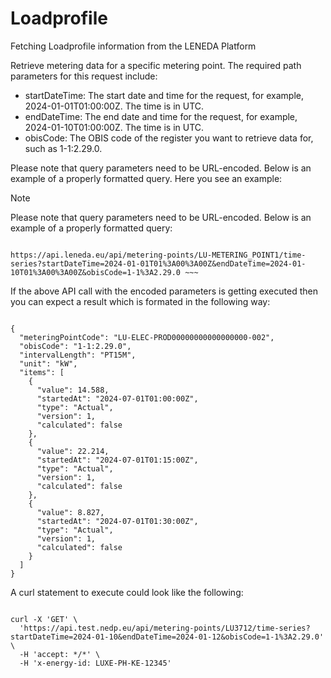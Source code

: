 # Loadprofile
Fetching Loadprofile information from the LENEDA Platform

Retrieve metering data for a specific metering point. The required path parameters for this request include:

 - startDateTime: The start date and time for the request, for example, 2024-01-01T01:00:00Z. The time is in UTC.
 - endDateTime: The end date and time for the request, for example, 2024-01-10T01:00:00Z. The time is in UTC.
 - obisCode: The OBIS code of the register you want to retrieve data for, such as 1-1:2.29.0.

Please note that query parameters need to be URL-encoded. Below is an example of a properly formatted query. Here you see an example:

> [!NOTE]
> Please note that query parameters need to be URL-encoded. Below is an example of a properly formatted query:


```

https://api.leneda.eu/api/metering-points/LU-METERING_POINT1/time-series?startDateTime=2024-01-01T01%3A00%3A00Z&endDateTime=2024-01-10T01%3A00%3A00Z&obisCode=1-1%3A2.29.0 ~~~

```

If the above API call with the encoded parameters is getting executed then you can expect a result which is formated in the following way:


```

{
  "meteringPointCode": "LU-ELEC-PROD00000000000000000-002",
  "obisCode": "1-1:2.29.0",
  "intervalLength": "PT15M",
  "unit": "kW",
  "items": [
    {
      "value": 14.588,
      "startedAt": "2024-07-01T01:00:00Z",
      "type": "Actual",
      "version": 1,
      "calculated": false
    },
    {
      "value": 22.214,
      "startedAt": "2024-07-01T01:15:00Z",
      "type": "Actual",
      "version": 1,
      "calculated": false
    },
    {
      "value": 8.827,
      "startedAt": "2024-07-01T01:30:00Z",
      "type": "Actual",
      "version": 1,
      "calculated": false
    }
  ]
}

```

A curl statement to execute could look like the following:

```

curl -X 'GET' \
  'https://api.test.nedp.eu/api/metering-points/LU3712/time-series?startDateTime=2024-01-10&endDateTime=2024-01-12&obisCode=1-1%3A2.29.0' \
  -H 'accept: */*' \
  -H 'x-energy-id: LUXE-PH-KE-12345'

```

